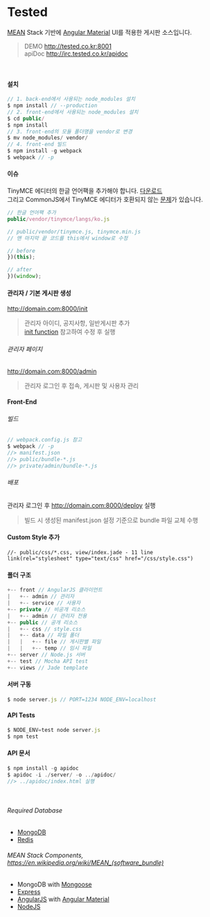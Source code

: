 # Tested
[MEAN](https://en.wikipedia.org/wiki/MEAN_(software_bundle)) Stack 기반에 [Angular Material](https://material.angularjs.org) UI를 적용한 게시판 소스입니다.
> DEMO http://tested.co.kr:8001<br/>
> apiDoc http://irc.tested.co.kr/apidoc

<br/>

#### 설치
```javascript
// 1. back-end에서 사용되는 node_modules 설치
$ npm install // --production
// 2. front-end에서 사용되는 node_modules 설치
$ cd public/
$ npm install
// 3. front-end의 모듈 폴더명을 vendor로 변경
$ mv node_modules/ vendor/
// 4. front-end 빌드
$ npm install -g webpack
$ webpack // -p
```


#### 이슈
TinyMCE 에디터의 한글 언어팩을 추가해야 합니다. [다운로드](http://archive.tinymce.com/i18n/download.php?download=ko)<br/>
그리고 CommonJS에서 TinyMCE 에디터가 호환되지 않는 [문제](https://github.com/tinymce/tinymce-dist/issues/11#issuecomment-148003131)가 있습니다.
```javascript
// 한글 언어팩 추가
public/vendor/tinymce/langs/ko.js

// public/vendor/tinymce.js, tinymce.min.js
// 맨 마지막 끝 코드를 this에서 window로 수정

// before
})(this);

// after
})(window);
```


#### 관리자 / 기본 게시판 생성
http://domain.com:8000/init
> 관리자 아이디, 공지사항, 일반게시판 추가<br/>
> [init function](server/controllers/index.js#L62) 참고하여 수정 후 실행<br/>

###### 관리자 페이지
http://domain.com:8000/admin
> 관리자 로그인 후 접속, 게시판 및 사용자 관리


#### Front-End

###### 빌드
```javascript
// webpack.config.js 참고
$ webpack // -p
//> manifest.json
//> public/bundle-*.js
//> private/admin/bundle-*.js
````

###### 배포
관리자 로그인 후 http://domain.com:8000/deploy 실행
> 빌드 시 생성된 manifest.json 설정 기준으로 bundle 파일 교체 수행


#### Custom Style 추가
```jade
//- public/css/*.css, view/index.jade - 11 line
link(rel="stylesheet" type="text/css" href="/css/style.css")
```


#### 폴더 구조
```javascript
+-- front // AngularJS 클라이언트
|   +-- admin // 관리자
|   +-- service // 사용자 
+-- private // 비공개 리소스
|   +-- admin // 관리자 전용
+-- public // 공개 리소스
|   +-- css // style.css
|   +-- data // 파일 폴더
|   |   +-- file // 게시판별 파일 
|   |   +-- temp // 임시 파일
+-- server // Node.js 서버
+-- test // Mocha API test
+-- views // Jade template
```


#### 서버 구동
```javascript
$ node server.js // PORT=1234 NODE_ENV=localhost
```


#### API Tests
```javascript
$ NODE_ENV=test node server.js
$ npm test
```


#### API 문서
```javascript
$ npm install -g apidoc
$ apidoc -i ./server/ -o ../apidoc/
//> ../apidoc/index.html 실행
```

<br/>

###### Required Database
* [MongoDB](https://www.mongodb.org)
* [Redis](http://www.redis.io)


###### MEAN Stack Components, https://en.wikipedia.org/wiki/MEAN_(software_bundle)
* MongoDB with [Mongoose](http://mongoosejs.com)
* [Express](http://expressjs.com)
* [AngularJS](https://angularjs.org) with [Angular Material](https://material.angularjs.org)
* [NodeJS](https://nodejs.org)
